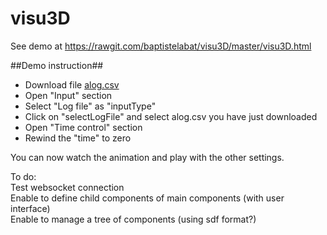 # visu3D
See demo at https://rawgit.com/baptistelabat/visu3D/master/visu3D.html  

##Demo instruction##
* Download file [alog.csv](https://raw.githubusercontent.com/baptistelabat/visu3D/master/alog.csv)  
* Open "Input" section  
* Select "Log file" as "inputType"  
* Click on "selectLogFile" and select alog.csv you have just downloaded
* Open "Time control" section
* Rewind the "time" to zero

You can now watch the animation and play with the other settings.

To do:  
Test websocket connection  
Enable to define child components of main components (with user interface)  
Enable to manage a tree of components (using sdf format?)  
